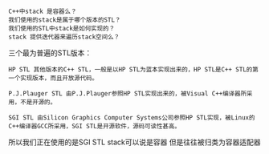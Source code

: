     C++中stack 是容器么？
    我们使用的stack是属于哪个版本的STL？
    我们使用的STL中stack是如何实现的？
    stack 提供迭代器来遍历stack空间么？

三个最为普遍的STL版本：

    HP STL 其他版本的C++ STL，一般是以HP STL为蓝本实现出来的，HP STL是C++ STL的第一个实现版本，而且开放源代码。

    P.J.Plauger STL 由P.J.Plauger参照HP STL实现出来的，被Visual C++编译器所采用，不是开源的。

    SGI STL 由Silicon Graphics Computer Systems公司参照HP STL实现，被Linux的C++编译器GCC所采用，SGI STL是开源软件，源码可读性甚高。

所以我们正在使用的是SGI STL
stack可以说是容器 但是往往被归类为容器适配器